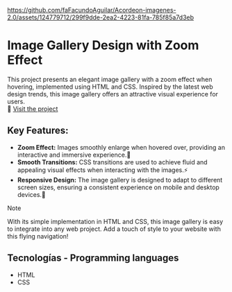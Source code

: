 https://github.com/faFacundoAguilar/Acordeon-imagenes-2.0/assets/124779712/299f9dde-2ea2-4223-81fa-785f85a7d3eb
# Image Gallery Design with Zoom Effect
This project presents an elegant image gallery with a zoom effect when hovering, implemented using HTML and CSS. Inspired by the latest web design trends, this image gallery offers an attractive visual experience for users. <br>
🔗 [Visit the project](https://mediumvioletred-elk-650648.hostingersite.com/)

## Key Features:
- **Zoom Effect:** Images smoothly enlarge when hovered over, providing an interactive and immersive experience.🔎
- **Smooth Transitions:** CSS transitions are used to achieve fluid and appealing visual effects when interacting with the images.⚡
- **Responsive Design:** The image gallery is designed to adapt to different screen sizes, ensuring a consistent experience on mobile and desktop devices.📲 
> [!NOTE]
>  With its simple implementation in HTML and CSS, this image gallery is easy to integrate into any web project. Add a touch of style to your website with this flying navigation!
## Tecnologías - Programming languages
- HTML
- CSS
